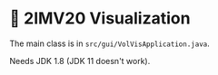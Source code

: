 # 🌈 2IMV20 Visualization

The main class is in `src/gui/VolVisApplication.java`.

Needs JDK 1.8 (JDK 11 doesn't work).
